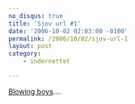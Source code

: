 ```yaml
---
no_disqus: true
title: 'Sjov url #1'
date: '2006-10-02 02:03:00 -0100'
permalink: /2006/10/02/sjov-url-1
layout: post
category:
    - indernettet

---
```

[Blowing boys](http://www.blowingboys.dk/)....
